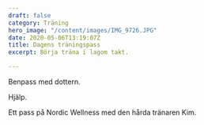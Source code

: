 ```yaml
---
draft: false
category: Träning
hero_image: "/content/images/IMG_9726.JPG"
date: 2020-05-06T13:19:07Z
title: Dagens träningspass
excerpt: Börja träna i lagom takt.

---
```

Benpass med dottern.

Hjälp.

Ett pass på Nordic Wellness med den hårda tränaren Kim.